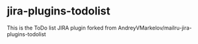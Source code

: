 jira-plugins-todolist
============================

This is the ToDo list JIRA plugin
forked from AndreyVMarkelov/mailru-jira-plugins-todolist
